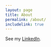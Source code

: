 ```yaml
---
layout: page
title: About
permalink: /about/
includelink: true
---
```


See my [LinkedIn](https://www.linkedin.com/in/sauravdey/).